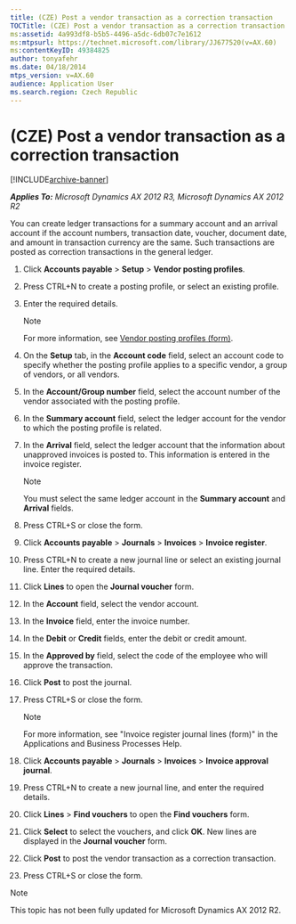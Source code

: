 ```yaml
---
title: (CZE) Post a vendor transaction as a correction transaction
TOCTitle: (CZE) Post a vendor transaction as a correction transaction
ms:assetid: 4a993df8-b5b5-4496-a5dc-6db07c7e1612
ms:mtpsurl: https://technet.microsoft.com/library/JJ677520(v=AX.60)
ms:contentKeyID: 49384825
author: tonyafehr
ms.date: 04/18/2014
mtps_version: v=AX.60
audience: Application User
ms.search.region: Czech Republic
---
```


# (CZE) Post a vendor transaction as a correction transaction 


[!INCLUDE[archive-banner](includes/archive-banner.md)]


_**Applies To:** Microsoft Dynamics AX 2012 R3, Microsoft Dynamics AX 2012 R2_

You can create ledger transactions for a summary account and an arrival account if the account numbers, transaction date, voucher, document date, and amount in transaction currency are the same. Such transactions are posted as correction transactions in the general ledger.

1.  Click **Accounts payable** \> **Setup** \> **Vendor posting profiles**.

2.  Press CTRL+N to create a posting profile, or select an existing profile.

3.  Enter the required details.
    

    > [!NOTE]
    > <P>For more information, see <A href="https://technet.microsoft.com/library/aa551972(v=ax.60)">Vendor posting profiles (form)</A>.</P>



4.  On the **Setup** tab, in the **Account code** field, select an account code to specify whether the posting profile applies to a specific vendor, a group of vendors, or all vendors.

5.  In the **Account/Group number** field, select the account number of the vendor associated with the posting profile.

6.  In the **Summary account** field, select the ledger account for the vendor to which the posting profile is related.

7.  In the **Arrival** field, select the ledger account that the information about unapproved invoices is posted to. This information is entered in the invoice register.
    

    > [!NOTE]
    > <P>You must select the same ledger account in the <STRONG>Summary account</STRONG> and <STRONG>Arrival</STRONG> fields.</P>



8.  Press CTRL+S or close the form.

9.  Click **Accounts payable** \> **Journals** \> **Invoices** \> **Invoice register**.

10. Press CTRL+N to create a new journal line or select an existing journal line. Enter the required details.

11. Click **Lines** to open the **Journal voucher** form.

12. In the **Account** field, select the vendor account.

13. In the **Invoice** field, enter the invoice number.

14. In the **Debit** or **Credit** fields, enter the debit or credit amount.

15. In the **Approved by** field, select the code of the employee who will approve the transaction.

16. Click **Post** to post the journal.

17. Press CTRL+S or close the form.
    

    > [!NOTE]
    > <P>For more information, see "Invoice register journal lines (form)" in the Applications and Business Processes Help.</P>



18. Click **Accounts payable** \> **Journals** \> **Invoices** \> **Invoice approval journal**.

19. Press CTRL+N to create a new journal line, and enter the required details.

20. Click **Lines** \> **Find vouchers** to open the **Find vouchers** form.

21. Click **Select** to select the vouchers, and click **OK**. New lines are displayed in the **Journal voucher** form.

22. Click **Post** to post the vendor transaction as a correction transaction.

23. Press CTRL+S or close the form.


> [!NOTE]
> <P>This topic has not been fully updated for Microsoft Dynamics AX 2012 R2.</P>


  



